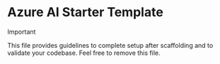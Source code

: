 # Azure AI Starter Template

> [!IMPORTANT]
> This file provides guidelines to complete setup after scaffolding and to validate your codebase. Feel free to remove this file.
